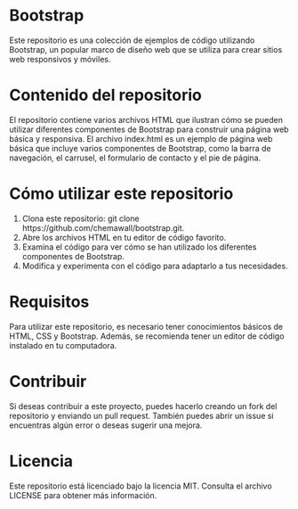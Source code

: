 <h1>Bootstrap</h1>
Este repositorio es una colección de ejemplos de código utilizando Bootstrap, un popular marco de diseño web que se utiliza para crear sitios web responsivos y móviles.

<h1>Contenido del repositorio</h1>
El repositorio contiene varios archivos HTML que ilustran cómo se pueden utilizar diferentes componentes de Bootstrap para construir una página web básica y responsiva. El archivo index.html es un ejemplo de página web básica que incluye varios componentes de Bootstrap, como la barra de navegación, el carrusel, el formulario de contacto y el pie de página.

<h1>Cómo utilizar este repositorio</h1>
<ol>
  <li>Clona este repositorio: git clone https://github.com/chemawall/bootstrap.git.</li>
<li>Abre los archivos HTML en tu editor de código favorito.</li>
<li>Examina el código para ver cómo se han utilizado los diferentes componentes de Bootstrap.</li>
<li>Modifica y experimenta con el código para adaptarlo a tus necesidades. </li></ol>
<h1>Requisitos</h1>
Para utilizar este repositorio, es necesario tener conocimientos básicos de HTML, CSS y Bootstrap. Además, se recomienda tener un editor de código instalado en tu computadora.

<h1>Contribuir</h1>
Si deseas contribuir a este proyecto, puedes hacerlo creando un fork del repositorio y enviando un pull request. También puedes abrir un issue si encuentras algún error o deseas sugerir una mejora.

<h1>Licencia</h1>
Este repositorio está licenciado bajo la licencia MIT. Consulta el archivo LICENSE para obtener más información.
